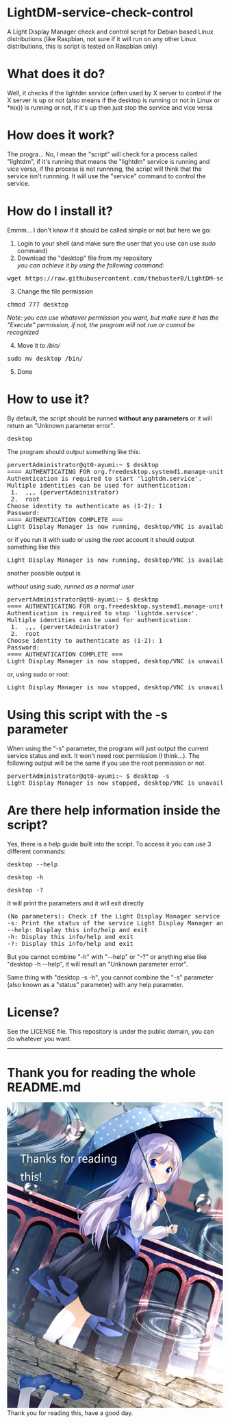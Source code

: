 # LightDM-service-check-control
A Light Display Manager check and control script for Debian based Linux distributions (like Raspbian, not sure if it will run
on any other Linux distributions, this is script is tested on Raspbian only)

# What does it do?
Well, it checks if the lightdm service (often used by X server to control if the X server is up or not (also means if the desktop 
is running or not in Linux or *nix)) is running or not, if it's up then just stop the service and vice versa

# How does it work?
The progra... No, I mean the "script" will check for a process called "lightdm", if it's running that means the "lightdm" service
is running and vice versa, if the process is not runnning, the script will think that the service isn't runnning.
It will use the "service" command to control the service.

# How do I install it?
Emmm... I don't know if it should be called simple or not but here we go:

1. Login to your shell (and make sure the user that you use can use <i>sudo</i> command)
2. Download the "desktop" file from my repository <br>
<i>you can achieve it by using the following command:</i>
<pre>wget https://raw.githubusercontent.com/thebuster0/LightDM-service-check-control/master/desktop</pre>
3. Change the file permission
<pre>chmod 777 desktop</pre>
<i>Note: you can use whatever permission you want, but make sure it has the "Execute" permission, if not, the program will
not run or cannot be recognized</i>

4. Move it to <i>/bin/</i>
<pre>sudo mv desktop /bin/</pre>
5. Done

# How to use it? 
By default, the script should be runned <b>without any parameters</b> or it will return an "Unknown parameter error".
<pre>desktop</pre>
The program should output something like this:
<pre>pervertAdministrator@qt0-ayumi:~ $ desktop
==== AUTHENTICATING FOR org.freedesktop.systemd1.manage-units ===
Authentication is required to start 'lightdm.service'.
Multiple identities can be used for authentication:
 1.  ,,, (pervertAdministrator)
 2.  root
Choose identity to authenticate as (1-2): 1
Password:
==== AUTHENTICATION COMPLETE ===
Light Display Manager is now running, desktop/VNC is available</pre>
or
if you run it with sudo or using the <i>root</i> account it should output something like this
<pre>Light Display Manager is now running, desktop/VNC is available</pre>

another possible output is

<i>without using sudo, runned as a normal user</i>
<pre>pervertAdministrator@qt0-ayumi:~ $ desktop
==== AUTHENTICATING FOR org.freedesktop.systemd1.manage-units ===
Authentication is required to stop 'lightdm.service'.
Multiple identities can be used for authentication:
 1.  ,,, (pervertAdministrator)
 2.  root
Choose identity to authenticate as (1-2): 1
Password:
==== AUTHENTICATION COMPLETE ===
Light Display Manager is now stopped, desktop/VNC is unavailable</pre>
or, using sudo or root:
<pre>Light Display Manager is now stopped, desktop/VNC is unavailable</pre>

# Using this script with the -s parameter
When using the "-s" parameter, the program will just output the current service status and exit.
It won't need root permission (I think...). The following output will be the same if you use the root permission or not.
<pre>pervertAdministrator@qt0-ayumi:~ $ desktop -s
Light Display Manager is now stopped, desktop/VNC is unavailable
</pre>

# Are there help information inside the script?
Yes, there is a help guide built into the script.
To access it you can use 3 different commands:
<pre>desktop --help</pre>
<pre>desktop -h</pre>
<pre>desktop -?</pre>

It will print the parameters and it will exit directly
<pre>(No parameters): Check if the Light Display Manager service is running or not, if the service is running, stop the service (and print the status) and vice versa
-s: Print the status of the service Light Display Manager and exit
--help: Display this info/help and exit
-h: Display this info/help and exit
-?: Display this info/help and exit</pre>

But you cannot combine "-h" with "--help" or "-?" or anything else like "desktop -h --help", it will result an 
"Unknown parameter error".

Same thing with "desktop -s -h", you cannot combine the "-s" parameter (also known as a "status" parameter) with any help
parameter.

# License?
See the LICENSE file. This repository is under the public domain, you can do whatever you want.

<hr>

# Thank you for reading the whole README.md
![Kafuu Chino](/README.md.Resource/68073616.jpg)
Thank you for reading this, have a good day.
